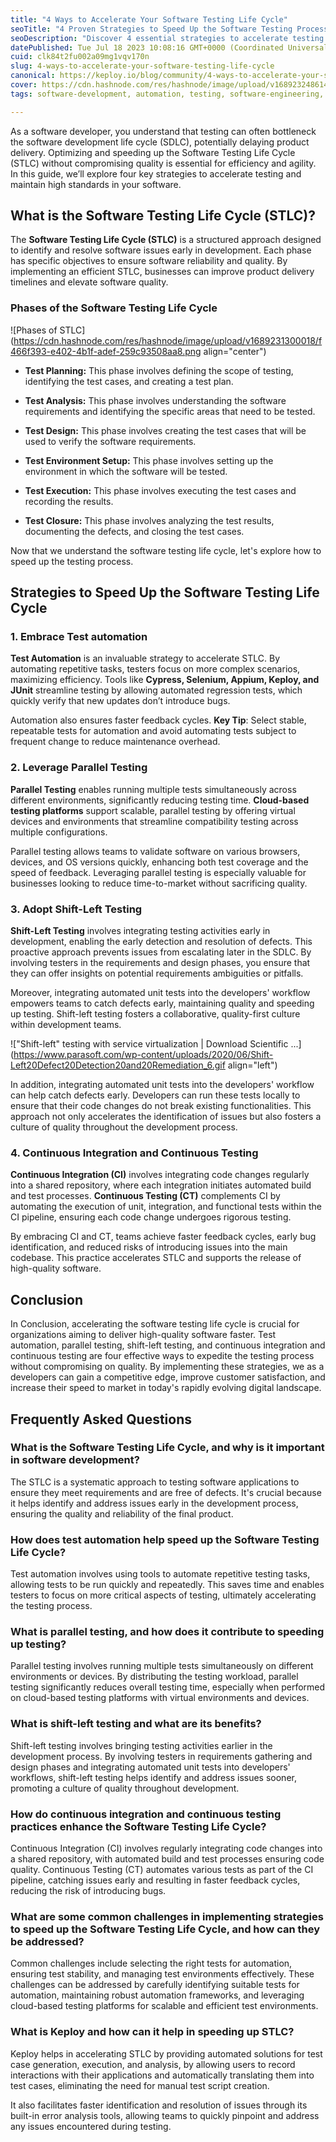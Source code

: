```yaml
---
title: "4 Ways to Accelerate Your Software Testing Life Cycle"
seoTitle: "4 Proven Strategies to Speed Up the Software Testing Process"
seoDescription: "Discover 4 essential strategies to accelerate testing without compromising quality. Boost efficiency and deliver software faster with these expert tips."
datePublished: Tue Jul 18 2023 10:08:16 GMT+0000 (Coordinated Universal Time)
cuid: clk84t2fu002a09mg1vqv170n
slug: 4-ways-to-accelerate-your-software-testing-life-cycle
canonical: https://keploy.io/blog/community/4-ways-to-accelerate-your-software-testing-life-cycle
cover: https://cdn.hashnode.com/res/hashnode/image/upload/v1689232486145/fa434c1b-9fe3-4b04-b87d-2931f658ee25.png
tags: software-development, automation, testing, software-engineering, keploy

---
```


As a software developer, you understand that testing can often bottleneck the software development life cycle (SDLC), potentially delaying product delivery. Optimizing and speeding up the Software Testing Life Cycle (STLC) without compromising quality is essential for efficiency and agility. In this guide, we’ll explore four key strategies to accelerate testing and maintain high standards in your software.

## What is the Software Testing Life Cycle (STLC)?

The **Software Testing Life Cycle (STLC)** is a structured approach designed to identify and resolve software issues early in development. Each phase has specific objectives to ensure software reliability and quality. By implementing an efficient STLC, businesses can improve product delivery timelines and elevate software quality.

### Phases of the Software Testing Life Cycle

![Phases of STLC](https://cdn.hashnode.com/res/hashnode/image/upload/v1689231300018/f466f393-e402-4b1f-adef-259c93508aa8.png align="center")

* **Test Planning:** This phase involves defining the scope of testing, identifying the test cases, and creating a test plan.
    
* **Test Analysis:** This phase involves understanding the software requirements and identifying the specific areas that need to be tested.
    
* **Test Design:** This phase involves creating the test cases that will be used to verify the software requirements.
    
* **Test Environment Setup:** This phase involves setting up the environment in which the software will be tested.
    
* **Test Execution:** This phase involves executing the test cases and recording the results.
    
* **Test Closure:** This phase involves analyzing the test results, documenting the defects, and closing the test cases.
    

Now that we understand the software testing life cycle, let's explore how to speed up the testing process.

## Strategies to Speed Up the Software Testing Life Cycle

### **1\. Embrace Test automation**

**Test Automation** is an invaluable strategy to accelerate STLC. By automating repetitive tasks, testers focus on more complex scenarios, maximizing efficiency. Tools like **Cypress, Selenium, Appium, Keploy, and JUnit** streamline testing by allowing automated regression tests, which quickly verify that new updates don’t introduce bugs.

Automation also ensures faster feedback cycles. **Key Tip**: Select stable, repeatable tests for automation and avoid automating tests subject to frequent change to reduce maintenance overhead.

### **2\.** Leverage Parallel Testing

**Parallel Testing** enables running multiple tests simultaneously across different environments, significantly reducing testing time. **Cloud-based testing platforms** support scalable, parallel testing by offering virtual devices and environments that streamline compatibility testing across multiple configurations.

Parallel testing allows teams to validate software on various browsers, devices, and OS versions quickly, enhancing both test coverage and the speed of feedback. Leveraging parallel testing is especially valuable for businesses looking to reduce time-to-market without sacrificing quality.

### **3\.** Adopt Shift-Left Testing

**Shift-Left Testing** involves integrating testing activities early in development, enabling the early detection and resolution of defects. This proactive approach prevents issues from escalating later in the SDLC. By involving testers in the requirements and design phases, you ensure that they can offer insights on potential requirements ambiguities or pitfalls.

Moreover, integrating automated unit tests into the developers' workflow empowers teams to catch defects early, maintaining quality and speeding up testing. Shift-left testing fosters a collaborative, quality-first culture within development teams.

!["Shift-left" testing with service virtualization | Download Scientific ...](https://www.parasoft.com/wp-content/uploads/2020/06/Shift-Left20Defect20Detection20and20Remediation_6.gif align="left")

In addition, integrating automated unit tests into the developers' workflow can help catch defects early. Developers can run these tests locally to ensure that their code changes do not break existing functionalities. This approach not only accelerates the identification of issues but also fosters a culture of quality throughout the development process.

### **4\. Continuous Integration and Continuous Testing**

**Continuous Integration (CI)** involves integrating code changes regularly into a shared repository, where each integration initiates automated build and test processes. **Continuous Testing (CT)** complements CI by automating the execution of unit, integration, and functional tests within the CI pipeline, ensuring each code change undergoes rigorous testing.

By embracing CI and CT, teams achieve faster feedback cycles, early bug identification, and reduced risks of introducing issues into the main codebase. This practice accelerates STLC and supports the release of high-quality software.

## Conclusion

In Conclusion, accelerating the software testing life cycle is crucial for organizations aiming to deliver high-quality software faster. Test automation, parallel testing, shift-left testing, and continuous integration and continuous testing are four effective ways to expedite the testing process without compromising on quality. By implementing these strategies, we as a developers can gain a competitive edge, improve customer satisfaction, and increase their speed to market in today's rapidly evolving digital landscape.

## Frequently Asked Questions

### What is the Software Testing Life Cycle, and why is it important in software development?

The STLC is a systematic approach to testing software applications to ensure they meet requirements and are free of defects. It's crucial because it helps identify and address issues early in the development process, ensuring the quality and reliability of the final product.

### How does test automation help speed up the Software Testing Life Cycle?

Test automation involves using tools to automate repetitive testing tasks, allowing tests to be run quickly and repeatedly. This saves time and enables testers to focus on more critical aspects of testing, ultimately accelerating the testing process.

### What is parallel testing, and how does it contribute to speeding up testing?

Parallel testing involves running multiple tests simultaneously on different environments or devices. By distributing the testing workload, parallel testing significantly reduces overall testing time, especially when performed on cloud-based testing platforms with virtual environments and devices.

### What is shift-left testing and what are its benefits?

Shift-left testing involves bringing testing activities earlier in the development process. By involving testers in requirements gathering and design phases and integrating automated unit tests into developers' workflows, shift-left testing helps identify and address issues sooner, promoting a culture of quality throughout development.

### How do continuous integration and continuous testing practices enhance the Software Testing Life Cycle?

Continuous Integration (CI) involves regularly integrating code changes into a shared repository, with automated build and test processes ensuring code quality. Continuous Testing (CT) automates various tests as part of the CI pipeline, catching issues early and resulting in faster feedback cycles, reducing the risk of introducing bugs.

### What are some common challenges in implementing strategies to speed up the Software Testing Life Cycle, and how can they be addressed?

Common challenges include selecting the right tests for automation, ensuring test stability, and managing test environments effectively. These challenges can be addressed by carefully identifying suitable tests for automation, maintaining robust automation frameworks, and leveraging cloud-based testing platforms for scalable and efficient test environments.

### **What is Keploy and how can it help in speeding up STLC?**

Keploy helps in accelerating STLC by providing automated solutions for test case generation, execution, and analysis, by allowing users to record interactions with their applications and automatically translating them into test cases, eliminating the need for manual test script creation.

It also facilitates faster identification and resolution of issues through its built-in error analysis tools, allowing teams to quickly pinpoint and address any issues encountered during testing.